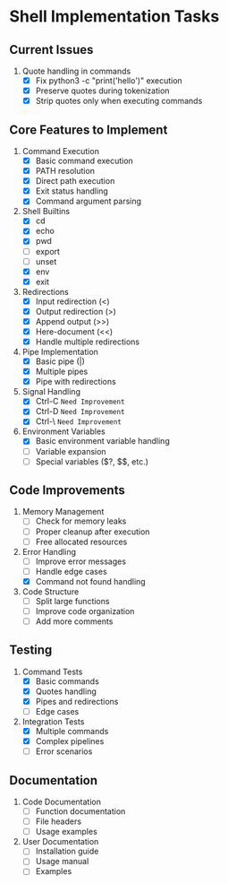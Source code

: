 # Shell Implementation Tasks

## Current Issues
1. Quote handling in commands
   - [x] Fix python3 -c "print('hello')" execution
   - [x] Preserve quotes during tokenization
   - [x] Strip quotes only when executing commands

## Core Features to Implement
1. Command Execution
   - [x] Basic command execution
   - [x] PATH resolution
   - [x] Direct path execution
   - [x] Exit status handling
   - [x] Command argument parsing

2. Shell Builtins
   - [x] cd
   - [x] echo
   - [x] pwd
   - [ ] export
   - [ ] unset
   - [x] env
   - [x] exit

3. Redirections
   - [x] Input redirection (<)
   - [x] Output redirection (>)
   - [x] Append output (>>)
   - [x] Here-document (<<)
   - [x] Handle multiple redirections

4. Pipe Implementation
   - [x] Basic pipe (|)
   - [x] Multiple pipes
   - [x] Pipe with redirections

5. Signal Handling
   - [x] Ctrl-C `Need Improvement`
   - [x] Ctrl-D `Need Improvement`
   - [x] Ctrl-\ `Need Improvement`

6. Environment Variables
   - [x] Basic environment variable handling
   - [ ] Variable expansion
   - [ ] Special variables ($?, $$, etc.)

## Code Improvements
1. Memory Management
   - [ ] Check for memory leaks
   - [ ] Proper cleanup after execution
   - [ ] Free allocated resources

2. Error Handling
   - [ ] Improve error messages
   - [ ] Handle edge cases
   - [x] Command not found handling

3. Code Structure
   - [ ] Split large functions
   - [ ] Improve code organization
   - [ ] Add more comments

## Testing
1. Command Tests
   - [x] Basic commands
   - [x] Quotes handling
   - [x] Pipes and redirections
   - [ ] Edge cases

2. Integration Tests
   - [x] Multiple commands
   - [x] Complex pipelines
   - [ ] Error scenarios

## Documentation
1. Code Documentation
   - [ ] Function documentation
   - [ ] File headers
   - [ ] Usage examples

2. User Documentation
   - [ ] Installation guide
   - [ ] Usage manual
   - [ ] Examples
